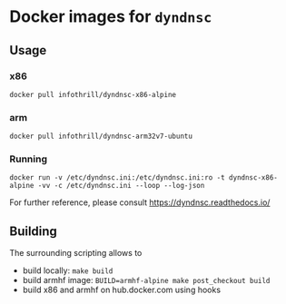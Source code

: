 # Docker images for `dyndnsc`

## Usage

### x86

	docker pull infothrill/dyndnsc-x86-alpine

### arm

	docker pull infothrill/dyndnsc-arm32v7-ubuntu

### Running

	docker run -v /etc/dyndnsc.ini:/etc/dyndnsc.ini:ro -t dyndnsc-x86-alpine -vv -c /etc/dyndnsc.ini --loop --log-json

For further reference, please consult https://dyndnsc.readthedocs.io/

## Building

The surrounding scripting allows to

* build locally: `make build`
* build armhf image: `BUILD=armhf-alpine make post_checkout build`
* build x86 and armhf on hub.docker.com using hooks
